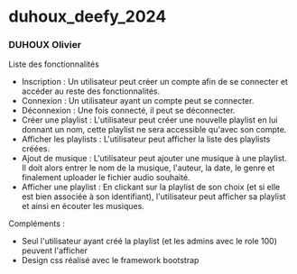 # duhoux_deefy_2024
### DUHOUX Olivier

Liste des fonctionnalités
 * Inscription : Un utilisateur peut créer un compte afin de se connecter et accéder au reste des fonctionnalités.
 * Connexion : Un utilisateur ayant un compte peut se connecter.
 * Déconnexion : Une fois connecté, il peut se déconnecter.
 * Créer une playlist : L'utilisateur peut créer une nouvelle playlist en lui donnant un nom, cette playlist ne sera accessible qu'avec son compte.
 * Afficher les playlists : L'utilisateur peut afficher la liste des playlists créées.
 * Ajout de musique : L'utilisateur peut ajouter une musique à une playlist.
   Il doit alors entrer le nom de la musique, l'auteur, la date, le genre et finalement uploader le fichier audio souhaité.
 * Afficher une playlist : En clickant sur la playlist de son choix (et si elle est bien associée à son identifiant), l'utilisateur peut afficher sa playlist et ainsi en écouter les musiques.

Compléments :
 * Seul l'utilisateur ayant créé la playlist (et les admins avec le role 100) peuvent l'afficher
 * Design css réalisé avec le framework bootstrap